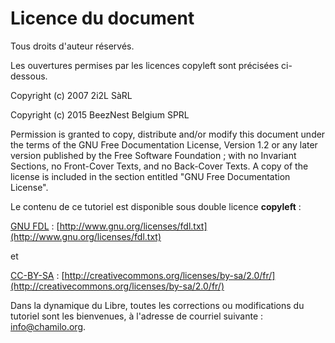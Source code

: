 # Licence du document

Tous droits d'auteur réservés.

Les ouvertures permises par les licences copyleft sont précisées ci-dessous.

Copyright \(c\) 2007 2i2L SàRL

Copyright \(c\) 2015 BeezNest Belgium SPRL

Permission is granted to copy, distribute and/or modify this document under the terms of the GNU Free Documentation License, Version 1.2 or any later version published by the Free Software Foundation ; with no Invariant Sections, no Front-Cover Texts, and no Back-Cover Texts. A copy of the license is included in the section entitled "GNU Free Documentation License".

Le contenu de ce tutoriel est disponible sous double licence **copyleft** :

[GNU FDL](http://www.gnu.org/licenses/fdl.txt) : [http://www.gnu.org/licenses/fdl.txt](http://www.gnu.org/licenses/fdl.txt)

et

[CC-BY-SA](http://creativecommons.org/licenses/by-sa/2.0/fr/) : [http://creativecommons.org/licenses/by-sa/2.0/fr/](http://creativecommons.org/licenses/by-sa/2.0/fr/)

Dans la dynamique du Libre, toutes les corrections ou modifications du tutoriel sont les bienvenues, à l'adresse de courriel suivante : info@chamilo.org.

